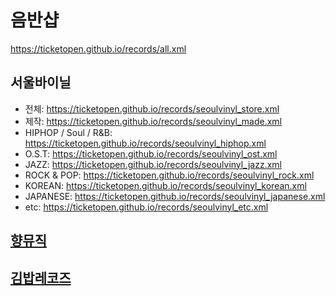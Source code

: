 # 음반샵
https://ticketopen.github.io/records/all.xml

## 서울바이닐
- 전체: https://ticketopen.github.io/records/seoulvinyl_store.xml
- 제작: https://ticketopen.github.io/records/seoulvinyl_made.xml
- HIPHOP / Soul / R&B: https://ticketopen.github.io/records/seoulvinyl_hiphop.xml
- O.S.T: https://ticketopen.github.io/records/seoulvinyl_ost.xml
- JAZZ: https://ticketopen.github.io/records/seoulvinyl_jazz.xml
- ROCK & POP: https://ticketopen.github.io/records/seoulvinyl_rock.xml
- KOREAN: https://ticketopen.github.io/records/seoulvinyl_korean.xml
- JAPANESE: https://ticketopen.github.io/records/seoulvinyl_japanese.xml
- etc: https://ticketopen.github.io/records/seoulvinyl_etc.xml

## [향뮤직](https://github.com/TicketOpen/hyangmusic)

## [김밥레코즈](https://github.com/TicketOpen/gimbabrecords)
